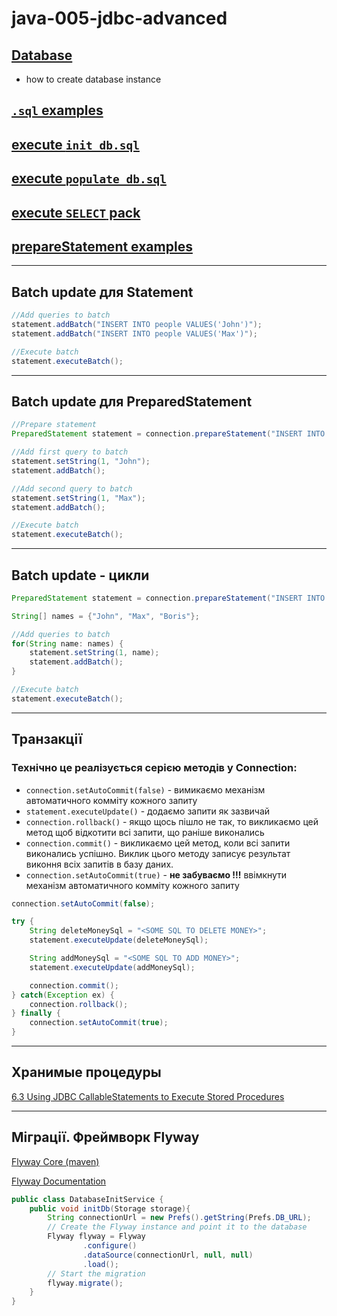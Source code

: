 # java-005-jdbc-advanced

## [Database](https://github.com/xdpiqbx/goit-java-dev-mod4-hw-jdbc/blob/main/app/src/main/java/com/xdpiqbx/db/Database.java)
- how to create database instance
## [`.sql` examples](https://github.com/xdpiqbx/goit-java-dev-mod4-hw-jdbc/tree/main/app/src/main/java/com/xdpiqbx/db/sql)
## [execute `init_db.sql`](https://github.com/xdpiqbx/goit-java-dev-mod4-hw-jdbc/blob/main/app/src/main/java/com/xdpiqbx/db/services/DatabaseInitService.java)
## [execute `populate_db.sql`](https://github.com/xdpiqbx/goit-java-dev-mod4-hw-jdbc/blob/main/app/src/main/java/com/xdpiqbx/db/services/DatabasePopulateService.java)
## [execute `SELECT` pack](https://github.com/xdpiqbx/goit-java-dev-mod4-hw-jdbc/blob/main/app/src/main/java/com/xdpiqbx/db/services/DatabaseQueryService.java)
## [prepareStatement examples](https://github.com/xdpiqbx/goit-java-dev-mod5-hw-jdbc-adv/tree/main/app/src/main/java/com/xdpiqbx/db/services)

---
## Batch update для Statement
```java
//Add queries to batch
statement.addBatch("INSERT INTO people VALUES('John')");
statement.addBatch("INSERT INTO people VALUES('Max')");

//Execute batch
statement.executeBatch();
```
---
## Batch update для PreparedStatement
```java
//Prepare statement
PreparedStatement statement = connection.prepareStatement("INSERT INTO people VALUES (?)");

//Add first query to batch
statement.setString(1, "John");
statement.addBatch();

//Add second query to batch
statement.setString(1, "Max");
statement.addBatch();

//Execute batch
statement.executeBatch();
```
---
## Batch update - цикли
```java
PreparedStatement statement = connection.prepareStatement("INSERT INTO people VALUES (?)");

String[] names = {"John", "Max", "Boris"};

//Add queries to batch
for(String name: names) {
    statement.setString(1, name);
    statement.addBatch();
}

//Execute batch
statement.executeBatch();
```
---

## Транзакції

### Технічно це реалізується серією методів у Connection:

- `connection.setAutoCommit(false)` - вимикаємо механізм автоматичного комміту кожного запиту
- `statement.executeUpdate()` - додаємо запити як зазвичай
- `connection.rollback()` - якщо щось пішло не так, то викликаємо цей метод щоб відкотити всі запити, що раніше виконались
- `connection.commit()` - викликаємо цей метод, коли всі запити виконались успішно. Виклик цього методу записує результат виконня всіх запитів в базу даних.
- `connection.setAutoCommit(true)` - **не забуваємо !!!** ввімкнути механізм автоматичного комміту кожного запиту

```java
connection.setAutoCommit(false);

try {
    String deleteMoneySql = "<SOME SQL TO DELETE MONEY>";
    statement.executeUpdate(deleteMoneySql);

    String addMoneySql = "<SOME SQL TO ADD MONEY>";
    statement.executeUpdate(addMoneySql);

    connection.commit();
} catch(Exception ex) {
    connection.rollback();
} finally {
    connection.setAutoCommit(true);
}
```
---

## Хранимые процедуры

[6.3 Using JDBC CallableStatements to Execute Stored Procedures](https://docs.oracle.com/cd/E17952_01/connector-j-5.1-en/connector-j-usagenotes-statements-callable.html)

---

## Міграції. Фреймворк Flyway

[Flyway Core (maven)](https://mvnrepository.com/artifact/org.flywaydb/flyway-core)

[Flyway Documentation](https://flywaydb.org/documentation/)

```java
public class DatabaseInitService {
    public void initDb(Storage storage){
        String connectionUrl = new Prefs().getString(Prefs.DB_URL);
        // Create the Flyway instance and point it to the database
        Flyway flyway = Flyway
                .configure()
                .dataSource(connectionUrl, null, null)
                .load();
        // Start the migration
        flyway.migrate();
    }
}
```